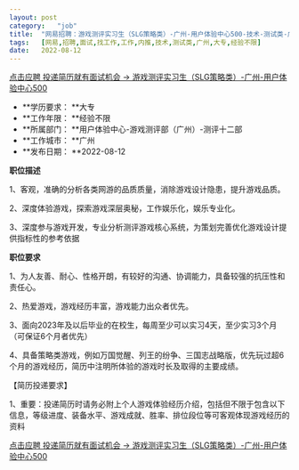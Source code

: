 ```yaml
---
layout:	post
category:	"job"
title:	"网易招聘：游戏测评实习生（SLG策略类）-广州-用户体验中心500-技术-测试类-广州大专经验不限"
tags:	[网易,招聘,面试,找工作,工作,内推,技术,测试类,广州,大专,经验不限]
date:	2022-08-12
---
```


[点击应聘 投递简历就有面试机会 ->  游戏测评实习生（SLG策略类）-广州-用户体验中心500](http://mobile.bole.netease.com/bole/boleDetail?id=38864&employeeId=346f03c3cda5f04c&key=all)



- **学历要求： **大专
- **工作年限： **经验不限
- **所属部门： **用户体验中心-游戏测评部（广州）-测评十二部
- **工作城市： **广州
- **发布日期： **2022-08-12



**职位描述**

1、客观，准确的分析各类网游的品质质量，消除游戏设计隐患，提升游戏品质。



2、深度体验游戏，探索游戏深层奥秘，工作娱乐化，娱乐专业化。



3、深度参与游戏开发，专业分析测评游戏核心系统，为策划完善优化游戏设计提供指标性的参考依据





**职位要求**

1、为人友善、耐心、性格开朗，有较好的沟通、协调能力，具备较强的抗压性和责任心。



2、热爱游戏，游戏经历丰富，游戏能力出众者优先。



3、面向2023年及以后毕业的在校生，每周至少可以实习4天，至少实习3个月（可保证6个月者优先）



4、具备策略类游戏，例如万国觉醒、列王的纷争、三国志战略版，优先玩过超6个月的游戏经历，简历中注明所体验的游戏时长及取得的主要成绩。





【简历投递要求】



1、重要：投递简历时请务必附上个人游戏体验经历介绍，包括但不限于包含以下信息，等级进度、装备水平、游戏成就、胜率、排位段位等可客观体现游戏经历的资料







[点击应聘 投递简历就有面试机会 ->  游戏测评实习生（SLG策略类）-广州-用户体验中心500](http://mobile.bole.netease.com/bole/boleDetail?id=38864&employeeId=346f03c3cda5f04c&key=all)